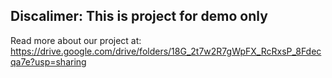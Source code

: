 ## Discalimer: This is project for demo only

Read more about our project at: https://drive.google.com/drive/folders/18G_2t7w2R7gWpFX_RcRxsP_8Fdecqa7e?usp=sharing
